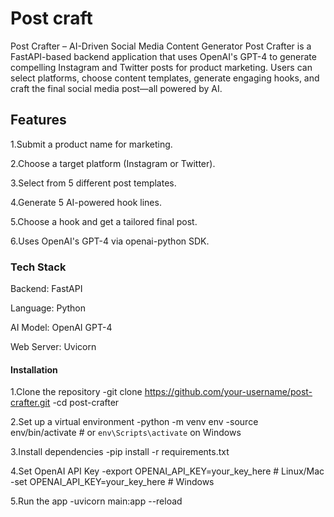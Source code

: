 # Post craft
Post Crafter – AI-Driven Social Media Content Generator Post Crafter is a FastAPI-based backend application that uses OpenAI's GPT-4 to generate compelling Instagram and Twitter posts for product marketing. Users can select platforms, choose content templates, generate engaging hooks, and craft the final social media post—all powered by AI.

## Features
1.Submit a product name for marketing.

2.Choose a target platform (Instagram or Twitter).

3.Select from 5 different post templates.

4.Generate 5 AI-powered hook lines.

5.Choose a hook and get a tailored final post.

6.Uses OpenAI's GPT-4 via openai-python SDK.

### Tech Stack
Backend: FastAPI

Language: Python

AI Model: OpenAI GPT-4

Web Server: Uvicorn

#### Installation
1.Clone the repository
-git clone https://github.com/your-username/post-crafter.git
-cd post-crafter

2.Set up a virtual environment
-python -m venv env
-source env/bin/activate   # or `env\Scripts\activate` on Windows

3.Install dependencies
-pip install -r requirements.txt

4.Set OpenAI API Key
-export OPENAI_API_KEY=your_key_here   # Linux/Mac
-set OPENAI_API_KEY=your_key_here      # Windows

5.Run the app
-uvicorn main:app --reload
 
